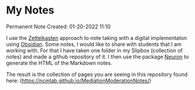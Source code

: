 # My Notes 
Permanent Note
Created: 01-20-2022 11:10

I use the [Zettelkasten](https://zettelkasten.de/posts/overview/) approach to note taking with a digital implementaton using [Obsidian](https://obsidian.md/). Some notes, I would like to share with students that I am working with. For that I have taken one folder in my Slipbox (collection of notes) and made a github repository of it. I then use the package [Neuron](https://github.com/srid/neuron) to generate the HTML of the Markdown notes.

The result is the collection of pages you are seeing in this repository found here: (https://ncmlab.github.io/MediationModerationNotes/)


